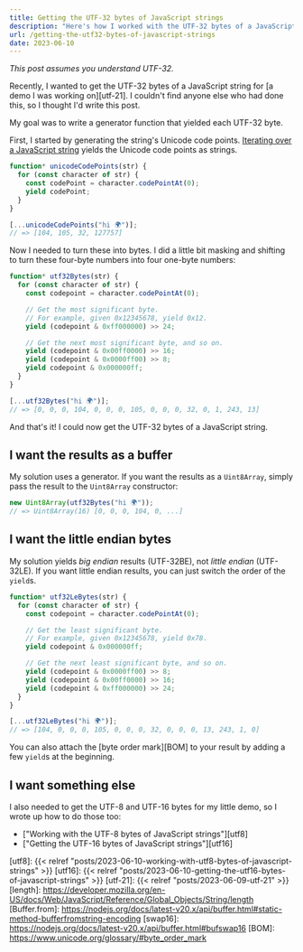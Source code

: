 ```yaml
---
title: Getting the UTF-32 bytes of JavaScript strings
description: "Here's how I worked with the UTF-32 bytes of a JavaScript string."
url: /getting-the-utf32-bytes-of-javascript-strings
date: 2023-06-10
---
```


_This post assumes you understand UTF-32._

Recently, I wanted to get the UTF-32 bytes of a JavaScript string for [a demo I was working on][utf-21]. I couldn't find anyone else who had done this, so I thought I'd write this post.

My goal was to write a generator function that yielded each UTF-32 byte.

First, I started by generating the string's Unicode code points. [Iterating over a JavaScript string](https://developer.mozilla.org/en-US/docs/Web/JavaScript/Reference/Global_Objects/String/@@iterator) yields the Unicode code points as strings.

```javascript
function* unicodeCodePoints(str) {
  for (const character of str) {
    const codePoint = character.codePointAt(0);
    yield codePoint;
  }
}

[...unicodeCodePoints("hi 🌍")];
// => [104, 105, 32, 127757]
```

Now I needed to turn these into bytes. I did a little bit masking and shifting to turn these four-byte numbers into four one-byte numbers:

```javascript
function* utf32Bytes(str) {
  for (const character of str) {
    const codepoint = character.codePointAt(0);

    // Get the most significant byte.
    // For example, given 0x12345678, yield 0x12.
    yield (codepoint & 0xff000000) >> 24;

    // Get the next most significant byte, and so on.
    yield (codepoint & 0x00ff0000) >> 16;
    yield (codepoint & 0x0000ff00) >> 8;
    yield codepoint & 0x000000ff;
  }
}

[...utf32Bytes("hi 🌍")];
// => [0, 0, 0, 104, 0, 0, 0, 105, 0, 0, 0, 32, 0, 1, 243, 13]
```

And that's it! I could now get the UTF-32 bytes of a JavaScript string.

## I want the results as a buffer

My solution uses a generator. If you want the results as a `Uint8Array`, simply pass the result to the `Uint8Array` constructor:

```javascript
new Uint8Array(utf32Bytes("hi 🌍"));
// => Uint8Array(16) [0, 0, 0, 104, 0, ...]
```

## I want the little endian bytes

My solution yields _big endian_ results (UTF-32BE), not _little endian_ (UTF-32LE). If you want little endian results, you can just switch the order of the `yield`s.

```javascript
function* utf32LeBytes(str) {
  for (const character of str) {
    const codepoint = character.codePointAt(0);

    // Get the least significant byte.
    // For example, given 0x12345678, yield 0x78.
    yield codepoint & 0x000000ff;

    // Get the next least significant byte, and so on.
    yield (codepoint & 0x0000ff00) >> 8;
    yield (codepoint & 0x00ff0000) >> 16;
    yield (codepoint & 0xff000000) >> 24;
  }
}

[...utf32LeBytes("hi 🌍")];
// => [104, 0, 0, 0, 105, 0, 0, 0, 32, 0, 0, 0, 13, 243, 1, 0]
```

You can also attach the [byte order mark][BOM] to your result by adding a few `yield`s at the beginning.

## I want something else

I also needed to get the UTF-8 and UTF-16 bytes for my little demo, so I wrote up how to do those too:

- ["Working with the UTF-8 bytes of JavaScript strings"][utf8]
- ["Getting the UTF-16 bytes of JavaScript strings"][utf16]

[utf8]: {{< relref "posts/2023-06-10-working-with-utf8-bytes-of-javascript-strings" >}}
[utf16]: {{< relref "posts/2023-06-10-getting-the-utf16-bytes-of-javascript-strings" >}}
[utf-21]: {{< relref "posts/2023-06-09-utf-21" >}}
[length]: https://developer.mozilla.org/en-US/docs/Web/JavaScript/Reference/Global_Objects/String/length
[Buffer.from]: https://nodejs.org/docs/latest-v20.x/api/buffer.html#static-method-bufferfromstring-encoding
[swap16]: https://nodejs.org/docs/latest-v20.x/api/buffer.html#bufswap16
[BOM]: https://www.unicode.org/glossary/#byte_order_mark
